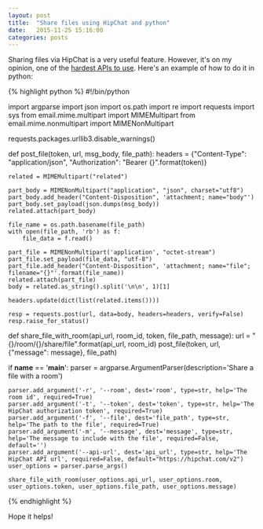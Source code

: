 ```yaml
---
layout: post
title:  "Share files using HipChat and python"
date:   2015-11-25 15:16:00
categories: posts
---
```


Sharing files via HipChat is a very useful feature. However, it's on my opinion,  one of the [hardest APIs to use](https://www.hipchat.com/docs/apiv2/method/share_file_with_room). Here's an example of how to do it in python:

{% highlight python %}
#!/bin/python

import argparse
import json
import os.path
import re
import requests
import sys
from email.mime.multipart import MIMEMultipart
from email.mime.nonmultipart import MIMENonMultipart

requests.packages.urllib3.disable_warnings()

def post_file(token, url, msg_body, file_path):
    headers = {"Content-Type": "application/json", "Authorization": "Bearer {}".format(token)}

    related = MIMEMultipart("related")

    part_body = MIMENonMultipart("application", "json", charset="utf8")
    part_body.add_header("Content-Disposition", 'attachment; name="body"')
    part_body.set_payload(json.dumps(msg_body))
    related.attach(part_body)

    file_name = os.path.basename(file_path)
    with open(file_path, 'rb') as f:
        file_data = f.read()

    part_file = MIMENonMultipart('application', "octet-stream")
    part_file.set_payload(file_data, "utf-8")
    part_file.add_header("Content-Disposition", 'attachment; name="file"; filename="{}"'.format(file_name))
    related.attach(part_file)
    body = related.as_string().split('\n\n', 1)[1]

    headers.update(dict(list(related.items())))

    resp = requests.post(url, data=body, headers=headers, verify=False)
    resp.raise_for_status()

def share_file_with_room(api_url, room_id, token, file_path, message):
    url = "{}/room/{}/share/file".format(api_url, room_id)
    post_file(token, url, {"message": message}, file_path)    

if __name__ == '__main__':
    parser = argparse.ArgumentParser(description='Share a file with a room')

    parser.add_argument('-r', '--room', dest='room', type=str, help='The room id', required=True)
    parser.add_argument('-t', '--token', dest='token', type=str, help='The HipChat authorization token', required=True)
    parser.add_argument('-f', '--file', dest='file_path', type=str, help='The path to the file', required=True)
    parser.add_argument('-m', '--message', dest='message', type=str, help='The message to include with the file', required=False, default='')
    parser.add_argument('--api-url', dest='api_url', type=str, help='The HipChat API url', required=False, default="https://hipchat.com/v2")
    user_options = parser.parse_args()

    share_file_with_room(user_options.api_url, user_options.room, user_options.token, user_options.file_path, user_options.message)
{% endhighlight %}

Hope it helps!
